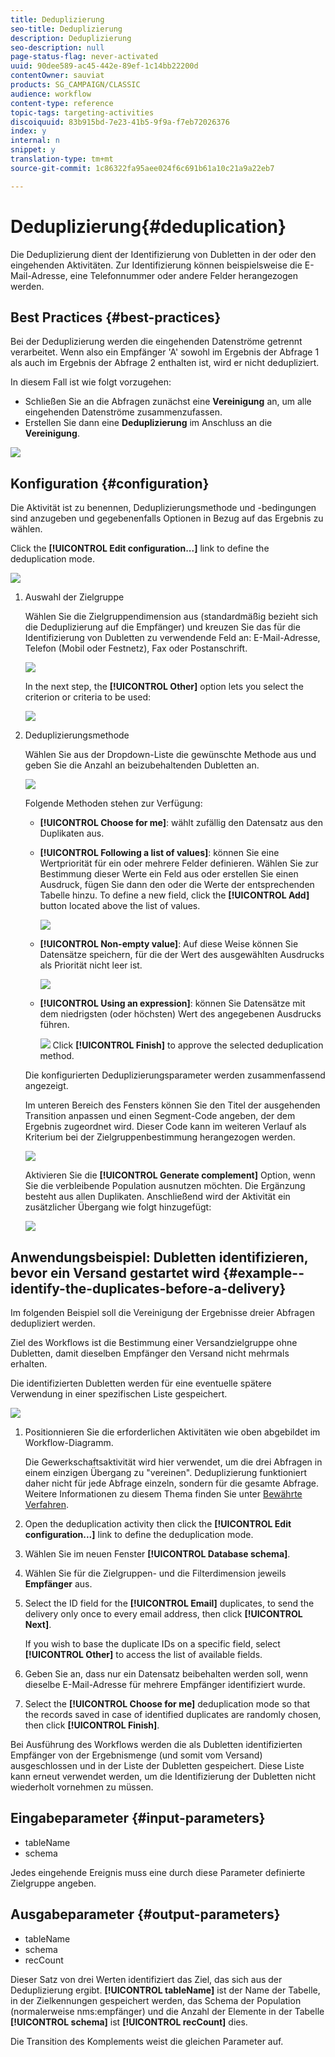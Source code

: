 ```yaml
---
title: Deduplizierung
seo-title: Deduplizierung
description: Deduplizierung
seo-description: null
page-status-flag: never-activated
uuid: 90dee589-ac45-442e-89ef-1c14bb22200d
contentOwner: sauviat
products: SG_CAMPAIGN/CLASSIC
audience: workflow
content-type: reference
topic-tags: targeting-activities
discoiquuid: 83b915bd-7e23-41b5-9f9a-f7eb72026376
index: y
internal: n
snippet: y
translation-type: tm+mt
source-git-commit: 1c86322fa95aee024f6c691b61a10c21a9a22eb7

---
```



# Deduplizierung{#deduplication}

Die Deduplizierung dient der Identifizierung von Dubletten in der oder den eingehenden Aktivitäten. Zur Identifizierung können beispielsweise die E-Mail-Adresse, eine Telefonnummer oder andere Felder herangezogen werden.

## Best Practices {#best-practices}

Bei der Deduplizierung werden die eingehenden Datenströme getrennt verarbeitet. Wenn also ein Empfänger &#39;A&#39; sowohl im Ergebnis der Abfrage 1 als auch im Ergebnis der Abfrage 2 enthalten ist, wird er nicht dedupliziert.

In diesem Fall ist wie folgt vorzugehen:

* Schließen Sie an die Abfragen zunächst eine **Vereinigung** an, um alle eingehenden Datenströme zusammenzufassen.
* Erstellen Sie dann eine **Deduplizierung** im Anschluss an die **Vereinigung**.

![](assets/dedup_bonnepratique.png)

## Konfiguration {#configuration}

Die Aktivität ist zu benennen, Deduplizierungsmethode und -bedingungen sind anzugeben und gegebenenfalls Optionen in Bezug auf das Ergebnis zu wählen.

Click the **[!UICONTROL Edit configuration...]** link to define the deduplication mode.

![](assets/s_user_segmentation_dedup_param.png)

1. Auswahl der Zielgruppe

   Wählen Sie die Zielgruppendimension aus (standardmäßig bezieht sich die Deduplizierung auf die Empfänger) und kreuzen Sie das für die Identifizierung von Dubletten zu verwendende Feld an: E-Mail-Adresse, Telefon (Mobil oder Festnetz), Fax oder Postanschrift.

   ![](assets/s_user_segmentation_dedup_param2.png)

   In the next step, the **[!UICONTROL Other]** option lets you select the criterion or criteria to be used:

   ![](assets/s_user_segmentation_dedup_param3.png)

1. Deduplizierungsmethode

   Wählen Sie aus der Dropdown-Liste die gewünschte Methode aus und geben Sie die Anzahl an beizubehaltenden Dubletten an.

   ![](assets/s_user_segmentation_dedup_param4.png)

   Folgende Methoden stehen zur Verfügung:

   * **[!UICONTROL Choose for me]**: wählt zufällig den Datensatz aus den Duplikaten aus.
   * **[!UICONTROL Following a list of values]**: können Sie eine Wertpriorität für ein oder mehrere Felder definieren. Wählen Sie zur Bestimmung dieser Werte ein Feld aus oder erstellen Sie einen Ausdruck, fügen Sie dann den oder die Werte der entsprechenden Tabelle hinzu. To define a new field, click the **[!UICONTROL Add]** button located above the list of values.

      ![](assets/s_user_segmentation_dedup_param5.png)

   * **[!UICONTROL Non-empty value]**: Auf diese Weise können Sie Datensätze speichern, für die der Wert des ausgewählten Ausdrucks als Priorität nicht leer ist.

      ![](assets/s_user_segmentation_dedup_param6.png)

   * **[!UICONTROL Using an expression]**: können Sie Datensätze mit dem niedrigsten (oder höchsten) Wert des angegebenen Ausdrucks führen.

      ![](assets/s_user_segmentation_dedup_param7.png)
   Click **[!UICONTROL Finish]** to approve the selected deduplication method.

   Die konfigurierten Deduplizierungsparameter werden zusammenfassend angezeigt.

   Im unteren Bereich des Fensters können Sie den Titel der ausgehenden Transition anpassen und einen Segment-Code angeben, der dem Ergebnis zugeordnet wird. Dieser Code kann im weiteren Verlauf als Kriterium bei der Zielgruppenbestimmung herangezogen werden.

   ![](assets/s_user_segmentation_dedup_param8.png)

   Aktivieren Sie die **[!UICONTROL Generate complement]** Option, wenn Sie die verbleibende Population ausnutzen möchten. Die Ergänzung besteht aus allen Duplikaten. Anschließend wird der Aktivität ein zusätzlicher Übergang wie folgt hinzugefügt:

   ![](assets/s_user_segmentation_dedup_param9.png)

## Anwendungsbeispiel: Dubletten identifizieren, bevor ein Versand gestartet wird {#example--identify-the-duplicates-before-a-delivery}

Im folgenden Beispiel soll die Vereinigung der Ergebnisse dreier Abfragen dedupliziert werden.

Ziel des Workflows ist die Bestimmung einer Versandzielgruppe ohne Dubletten, damit dieselben Empfänger den Versand nicht mehrmals erhalten.

Die identifizierten Dubletten werden für eine eventuelle spätere Verwendung in einer spezifischen Liste gespeichert.

![](assets/deduplication_example.png)

1. Positionnieren Sie die erforderlichen Aktivitäten wie oben abgebildet im Workflow-Diagramm.

   Die Gewerkschaftsaktivität wird hier verwendet, um die drei Abfragen in einem einzigen Übergang zu &quot;vereinen&quot;. Deduplizierung funktioniert daher nicht für jede Abfrage einzeln, sondern für die gesamte Abfrage. Weitere Informationen zu diesem Thema finden Sie unter [Bewährte Verfahren](#best-practices).

1. Open the deduplication activity then click the **[!UICONTROL Edit configuration...]** link to define the deduplication mode.
1. Wählen Sie im neuen Fenster **[!UICONTROL Database schema]**.
1. Wählen Sie für die Zielgruppen- und die Filterdimension jeweils **Empfänger** aus.
1. Select the ID field for the **[!UICONTROL Email]** duplicates, to send the delivery only once to every email address, then click **[!UICONTROL Next]**.

   If you wish to base the duplicate IDs on a specific field, select **[!UICONTROL Other]** to access the list of available fields.

1. Geben Sie an, dass nur ein Datensatz beibehalten werden soll, wenn dieselbe E-Mail-Adresse für mehrere Empfänger identifiziert wurde.
1. Select the **[!UICONTROL Choose for me]** deduplication mode so that the records saved in case of identified duplicates are randomly chosen, then click **[!UICONTROL Finish]**.

Bei Ausführung des Workflows werden die als Dubletten identifizierten Empfänger von der Ergebnismenge (und somit vom Versand) ausgeschlossen und in der Liste der Dubletten gespeichert. Diese Liste kann erneut verwendet werden, um die Identifizierung der Dubletten nicht wiederholt vornehmen zu müssen.

## Eingabeparameter {#input-parameters}

* tableName
* schema

Jedes eingehende Ereignis muss eine durch diese Parameter definierte Zielgruppe angeben.

## Ausgabeparameter {#output-parameters}

* tableName
* schema
* recCount

Dieser Satz von drei Werten identifiziert das Ziel, das sich aus der Deduplizierung ergibt. **[!UICONTROL tableName]** ist der Name der Tabelle, in der Zielkennungen gespeichert werden, das Schema der Population (normalerweise nms:empfänger) und die Anzahl der Elemente in der Tabelle **[!UICONTROL schema]** ist **[!UICONTROL recCount]** dies.

Die Transition des Komplements weist die gleichen Parameter auf.

